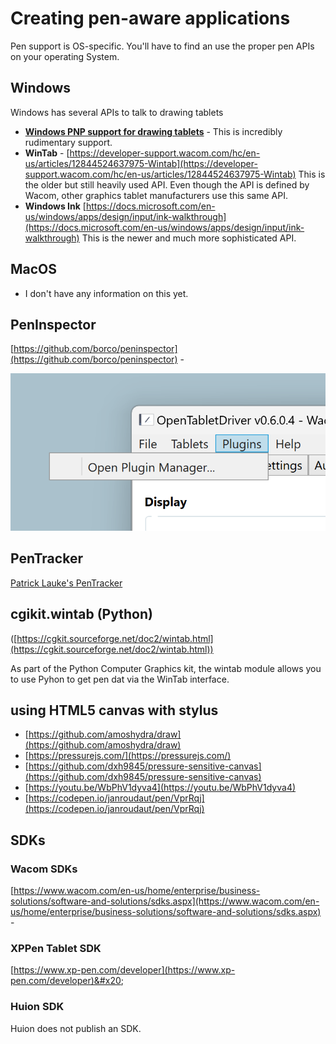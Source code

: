 # Creating pen-aware applications

Pen support is OS-specific. You'll have to find an use the proper pen APIs on your operating System.

## **Windows**&#x20;

Windows has several APIs to talk to drawing tablets

* [**Windows PNP support for drawing tablets**](../windows/windows-pnp-support-for-drawing-tablets.md) - This is incredibly rudimentary support. &#x20;
* **WinTab** - [https://developer-support.wacom.com/hc/en-us/articles/12844524637975-Wintab](https://developer-support.wacom.com/hc/en-us/articles/12844524637975-Wintab) This is the older but still heavily used API. Even though the API is defined by Wacom, other graphics tablet manufacturers use this same API.
* **Windows Ink** [https://docs.microsoft.com/en-us/windows/apps/design/input/ink-walkthrough](https://docs.microsoft.com/en-us/windows/apps/design/input/ink-walkthrough) This is the newer and much more sophisticated API.

## **MacOS**

* I don't have any information on this yet.

## PenInspector

[https://github.com/borco/peninspector](https://github.com/borco/peninspector) -

![](<../../.gitbook/assets/image (205).png>)

## PenTracker

[Patrick Lauke's PenTracker](patrick-laukes-pentracker.md)&#x20;

## cgikit.wintab (Python)

([https://cgkit.sourceforge.net/doc2/wintab.html](https://cgkit.sourceforge.net/doc2/wintab.html))

As part of the Python Computer Graphics kit, the wintab module allows you to use Pyhon to get pen dat via the WinTab interface.

## using HTML5 canvas with stylus

* [https://github.com/amoshydra/draw](https://github.com/amoshydra/draw) &#x20;
* [https://pressurejs.com/](https://pressurejs.com/)  &#x20;
* [https://github.com/dxh9845/pressure-sensitive-canvas](https://github.com/dxh9845/pressure-sensitive-canvas)  &#x20;
* [https://youtu.be/WbPhV1dyva4](https://youtu.be/WbPhV1dyva4)  &#x20;
* [https://codepen.io/janroudaut/pen/VprRqj](https://codepen.io/janroudaut/pen/VprRqj)  &#x20;

## SDKs

### Wacom SDKs

[https://www.wacom.com/en-us/home/enterprise/business-solutions/software-and-solutions/sdks.aspx](https://www.wacom.com/en-us/home/enterprise/business-solutions/software-and-solutions/sdks.aspx) -

### XPPen Tablet SDK

[https://www.xp-pen.com/developer](https://www.xp-pen.com/developer)&#x20;

### Huion SDK

Huion does not publish an SDK.



